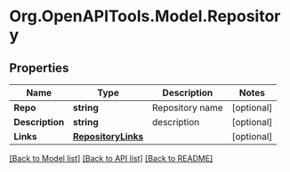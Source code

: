 
# Org.OpenAPITools.Model.Repository

## Properties

Name | Type | Description | Notes
------------ | ------------- | ------------- | -------------
**Repo** | **string** | Repository name | [optional] 
**Description** | **string** | description | [optional] 
**Links** | [**RepositoryLinks**](RepositoryLinks.md) |  | [optional] 

[[Back to Model list]](../README.md#documentation-for-models)
[[Back to API list]](../README.md#documentation-for-api-endpoints)
[[Back to README]](../README.md)

